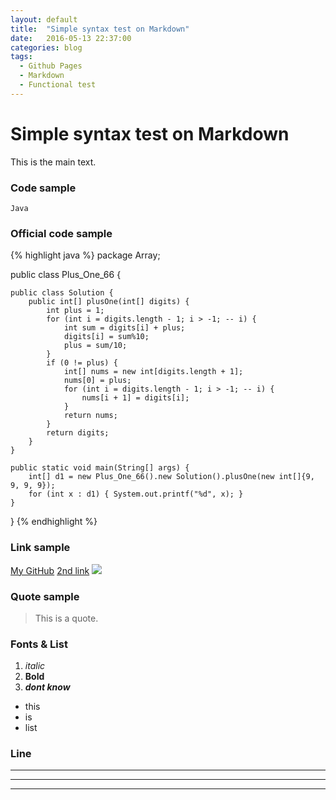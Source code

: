 ```yaml
---
layout: default
title:  "Simple syntax test on Markdown"
date:   2016-05-13 22:37:00
categories: blog
tags: 
  - Github Pages
  - Markdown
  - Functional test
---
```


# Simple syntax test on Markdown

This is the main text.

### Code sample
`Java`

### Official code sample
{% highlight java %}
package Array;

public class Plus_One_66 {
	
	public class Solution {
	    public int[] plusOne(int[] digits) {
	    	int plus = 1;
	        for (int i = digits.length - 1; i > -1; -- i) {
	        	int sum = digits[i] + plus;
	        	digits[i] = sum%10;
	        	plus = sum/10;
	        }
	        if (0 != plus) {
	        	int[] nums = new int[digits.length + 1];
	        	nums[0] = plus;
	        	for (int i = digits.length - 1; i > -1; -- i) {
	        		nums[i + 1] = digits[i];
	        	}
	        	return nums;
	        }
	        return digits;
	    }
	}

	public static void main(String[] args) {
		int[] d1 = new Plus_One_66().new Solution().plusOne(new int[]{9, 9, 9, 9});
		for (int x : d1) { System.out.printf("%d", x); }
	}

}
{% endhighlight %}

### Link sample
[My GitHub](https://github.com/wuzhanpeng)
[2nd link][github_address]
![](http://ww4.sinaimg.cn/bmiddle/aa397b7fjw1dzplsgpdw5j.jpg)

[github_address]: https://github.com/wuzhanpeng

### Quote sample
> This is a quote.

### Fonts & List
1. *italic*
2. **Bold**
3. ***dont know***   

- this
- is
- list

### Line
******
______
------
